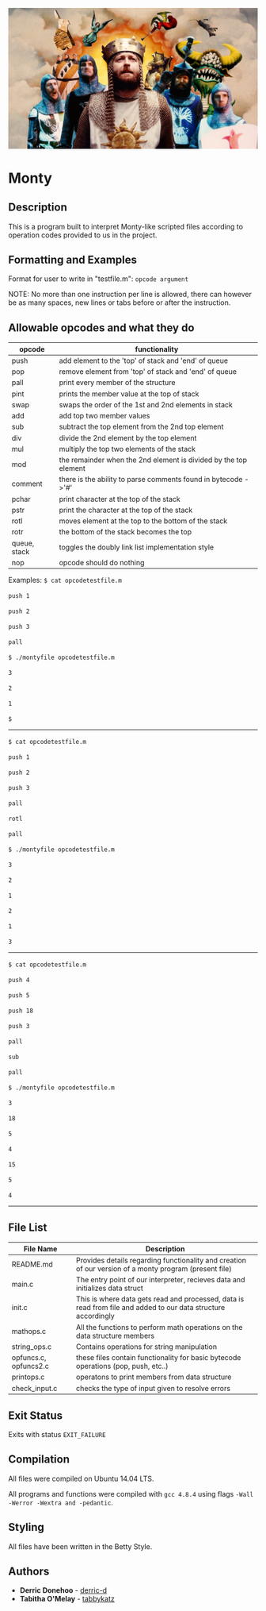 ![on second thought, let's not go to camelot](https://github.com/tabbykatz/monty/blob/master/monty.jpg) <br>
# **Monty**


## Description
This is a program built to interpret Monty-like scripted files according to operation codes provided to us in the project.

## Formatting and Examples

Format for user to write in "testfile.m":
`opcode argument`

NOTE: No more than one instruction per line is allowed, there can however be as many spaces, new lines or tabs before or after the instruction.
## Allowable opcodes and what they do
| opcode | functionality |
| --- | --- |
| push | add element to the 'top' of stack and 'end' of queue |
| pop | remove element from 'top' of stack and 'end' of queue|
| pall | print every member of the structure |
| pint | prints the member value at the top of stack |
| swap | swaps the order  of the 1st and 2nd elements in stack |
| add | add top two member values |
| sub | subtract the top element from the 2nd top element |
| div | divide the 2nd element by the top element |
| mul | multiply the top two elements of the stack |
| mod | the remainder when the 2nd element is divided by the top element |
| comment | there is the ability to parse comments found in bytecode ->'#'|
| pchar | print character at the top of the stack |
| pstr | print the character at the top of the stack|
| rotl | moves element at the top to the bottom of the stack |
| rotr | the bottom of the stack becomes the top |
| queue, stack | toggles the doubly link list implementation style |
| nop | opcode should do nothing |



Examples:
`$ cat opcodetestfile.m`

`push 1`

`push 2`

`push 3`

`pall`

`$ ./montyfile opcodetestfile.m`

`3`

`2`

`1`

`$`

---

`$ cat opcodetestfile.m`

`push 1`

`push 2`

`push 3`

`pall`

`rotl`

`pall`

`$ ./montyfile opcodetestfile.m`

`3`

`2`

`1`

`2`

`1`

`3`

---

`$ cat opcodetestfile.m`

`push 4`

`push 5`

`push 18`

`push 3`

`pall`

`sub`

`pall`

`$ ./montyfile opcodetestfile.m`

`3`

`18`

`5`

`4`

`15`

`5`

`4`

---
## File List

| File Name | Description |
| --- | --- |
| README.md | Provides details regarding functionality and creation of our version of a monty program (present file) |
| main.c | The entry point of our interpreter, recieves data and initializes data struct |
| init.c | This is where data gets read and processed, data is read from file and added to our data structure accordingly |
| mathops.c | All the functions to perform math operations on the data structure members |
| string\_ops.c | Contains operations for string manipulation |
| opfuncs.c, opfuncs2.c | these files contain functionality for basic bytecode operations (pop, push, etc..) |
| printops.c | operatons to print members from data structure |
| check\_input.c| checks the type of input given to resolve errors |

## Exit Status
Exits with status `EXIT_FAILURE`

## Compilation
All files were compiled on Ubuntu 14.04 LTS.

All programs and functions were compiled with `gcc 4.8.4` using flags `-Wall -Werror -Wextra and -pedantic`.

## Styling
All files have been written in the Betty Style.

## Authors
* **Derric Donehoo** - [derric-d](https://github.com/derric-d)
* **Tabitha O'Melay** - [tabbykatz](https://github.com/tabbykatz)
